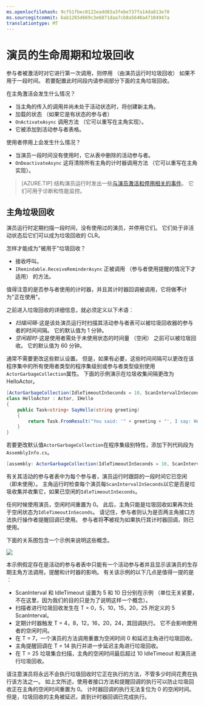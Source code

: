 ```yaml
---
ms.openlocfilehash: 9cf51fbec0122eadd83a3febe737fa14da813e78
ms.sourcegitcommit: bab1265d669c3e6871daa7cb8a5640a47104947a
translationtype: MT
---
```

<properties
   pageTitle="可靠的参与者生命周期"
   description="介绍了生命周期和服务结构可靠参与者的垃圾回收"
   services="service-fabric"
   documentationCenter=".net"
   authors="jessebenson"
   manager="timlt"
   editor=""/>

<tags
   ms.service="service-fabric"
   ms.devlang="dotnet"
   ms.topic="article"
   ms.tgt_pltfrm="NA"
   ms.workload="NA"
   ms.date="08/05/2015"
   ms.author="amanbha"/>


# 演员的生命周期和垃圾回收
参与者被激活时对它进行第一次调用，则停用 （由演员运行时垃圾回收） 如果不用于一段时间。 若要配置此时间段内请参阅部分下面的主角垃圾回收。

在主角激活会发生什么情况？

- 当主角的传入的调用并尚未处于活动状态时，将创建新主角。
- 加载的状态 （如果它是有状态的参与者）
- `OnActivateAsync` 调用方法 （它可以重写在主角实现）。
- 它被添加到活动参与者表格。

使用者停用上会发生什么情况？

- 当演员一段时间没有使用时，它从表中删除的活动参与者。
- `OnDeactivateAsync` 这将清除所有主角的计时器调用方法 （它可以重写在主角实现）。

> [AZURE.TIP] 结构演员运行时发出一些[与演员激活和停用相关的事件](service-fabric-reliable-actors-diagnostics.md#actor-activation-and-deactivation-events)。 它们可用于诊断和性能监控。

## 主角垃圾回收
演员运行时定期扫描一段时间，没有使用过的演员，并停用它们。 它们处于非活动状态后它们可以成为垃圾回收的 CLR。

怎样才能成为"被用于"垃圾回收？

- 接收呼叫。
- `IRemindable.ReceiveReminderAsync` 正被调用 （参与者使用提醒的情况下才适用） 的方法。

值得注意的是否参与者使用的计时器，并且其计时器回调被调用，它将做**不**计为"正在使用"。

之前进入垃圾回收的详细信息，就必须定义以下术语︰

- *扫描间隔*-这是该处演员运行时扫描其活动参与者表可以被垃圾回收器的参与者的时间间隔。 它的默认值为 1 分钟。
- *空闲超时*-这是使用者需处于未使用状态的时间量 （空闲） 之前可以被垃圾回收。 它的默认值为 60 分钟。

通常不需要更改这些默认设置。 但是，如果有必要，这些时间间隔可以更改在该程序集中的所有使用者类型的程序集级别或参与者类型级别使用`ActorGarbageCollection`属性。 下面的示例演示在垃圾收集间隔更改为 HelloActor。

```csharp
[ActorGarbageCollection(IdleTimeoutInSeconds = 10, ScanIntervalInSeconds = 2)]
class HelloActor : Actor, IHello
{
    public Task<string> SayHello(string greeting)
    {
        return Task.FromResult("You said: '" + greeting + "', I say: Hello Actors!");
    }
}
```

若要更改默认值`ActorGarbageCollection`在程序集级别特性，添加下列代码段为`AssemblyInfo.cs`。

```csharp
[assembly: ActorGarbageCollection(IdleTimeoutInSeconds = 10, ScanIntervalInSeconds = 2)]
```

有关其活动的参与者表中为每个参与者，演员运行时跟踪的一段时间它已空闲 （即未使用）。 主角运行时检查每个演员每`ScanIntervalInSeconds`以它是否是垃圾收集并收集它，如果已空闲的`IdleTimeoutInSeconds`。

任何时候使用演员，空闲时间重置为 0。 此后，主角只能是垃圾回收如果再次处于空闲状态为`IdleTimeoutInSeconds`。 请记住，参与者则认为是否两主角接口方法执行操作者提醒回调已使用。 参与者将**不**被视为如果执行其计时器回调，则已使用。

下面的关系图包含一个示例来说明这些概念。

![][1]

本示例假定存在是活动的参与者表中只能有一个活动参与者并且显示该演员的生存期主角方法调用，提醒和计时器的影响。 有关该示例的以下几点是值得一提的是︰

- ScanInterval 和 IdleTimeout 设置为 5 和 10 日分别在示例 （单位无关紧要，不在这里，因为我们的目的只是为了说明这样一个概念）。
- 扫描者进行垃圾回收发生在 T = 0，5，10，15，20，25 所定义的 5 ScanInterval。
- 定期计时器触发 T = 4，8，12，16，20，24，其回调执行。 它不会影响使用者的空闲时间。
- 在 T = 7，一个演员的方法调用重置为空闲时间 0 和延迟主角进行垃圾回收。
- 主角提醒回调在 T = 14 执行并进一步延迟主角进行垃圾回收。
- 在 T = 25 垃圾集合扫描，主角的空闲时间最后超过 10 IdleTimeout 和演员进行垃圾回收。

请注意演员将永远不会执行垃圾回收时它正在执行的方法，不管多少时间花费在执行该方法之一。 如上文所述，使用者接口方法和提醒回调的执行可以防止垃圾回收正在主角的空闲时间重置为 0。 计时器回调的执行无法复位为 0 的空闲时间。 但是，垃圾回收的主角被延迟，直到计时器回调已完成执行。

<!--Image references-->
[1]: ./media/service-fabric-reliable-actors-lifecycle/garbage-collection.png
